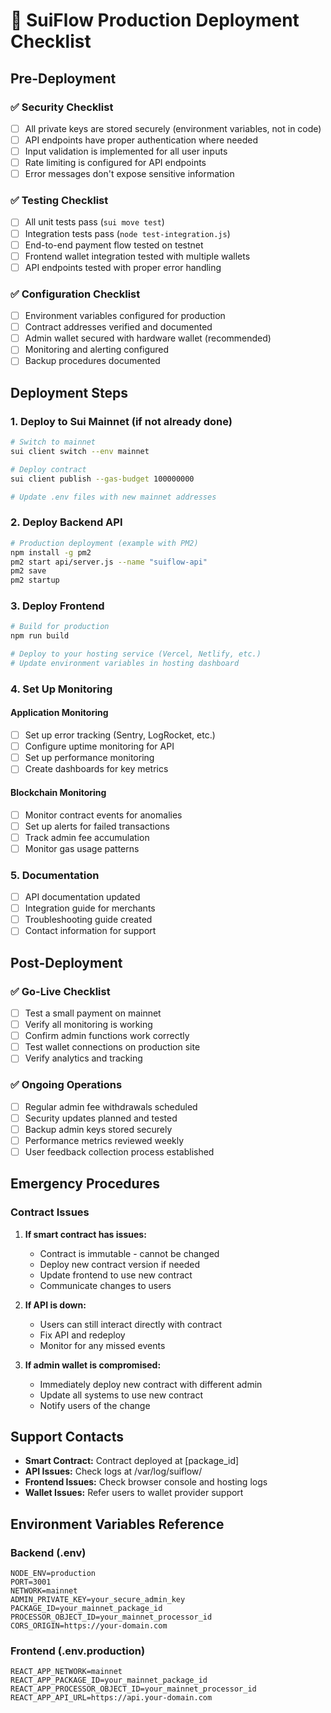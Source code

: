 # 🚀 SuiFlow Production Deployment Checklist

## Pre-Deployment

### ✅ Security Checklist
- [ ] All private keys are stored securely (environment variables, not in code)
- [ ] API endpoints have proper authentication where needed
- [ ] Input validation is implemented for all user inputs
- [ ] Rate limiting is configured for API endpoints
- [ ] Error messages don't expose sensitive information

### ✅ Testing Checklist  
- [ ] All unit tests pass (`sui move test`)
- [ ] Integration tests pass (`node test-integration.js`)
- [ ] End-to-end payment flow tested on testnet
- [ ] Frontend wallet integration tested with multiple wallets
- [ ] API endpoints tested with proper error handling

### ✅ Configuration Checklist
- [ ] Environment variables configured for production
- [ ] Contract addresses verified and documented
- [ ] Admin wallet secured with hardware wallet (recommended)
- [ ] Monitoring and alerting configured
- [ ] Backup procedures documented

## Deployment Steps

### 1. **Deploy to Sui Mainnet** (if not already done)
```bash
# Switch to mainnet
sui client switch --env mainnet

# Deploy contract
sui client publish --gas-budget 100000000

# Update .env files with new mainnet addresses
```

### 2. **Deploy Backend API**
```bash
# Production deployment (example with PM2)
npm install -g pm2
pm2 start api/server.js --name "suiflow-api"
pm2 save
pm2 startup
```

### 3. **Deploy Frontend**
```bash
# Build for production
npm run build

# Deploy to your hosting service (Vercel, Netlify, etc.)
# Update environment variables in hosting dashboard
```

### 4. **Set Up Monitoring**

#### Application Monitoring
- [ ] Set up error tracking (Sentry, LogRocket, etc.)
- [ ] Configure uptime monitoring for API
- [ ] Set up performance monitoring
- [ ] Create dashboards for key metrics

#### Blockchain Monitoring
- [ ] Monitor contract events for anomalies
- [ ] Set up alerts for failed transactions
- [ ] Track admin fee accumulation
- [ ] Monitor gas usage patterns

### 5. **Documentation**
- [ ] API documentation updated
- [ ] Integration guide for merchants
- [ ] Troubleshooting guide created
- [ ] Contact information for support

## Post-Deployment

### ✅ Go-Live Checklist
- [ ] Test a small payment on mainnet
- [ ] Verify all monitoring is working
- [ ] Confirm admin functions work correctly
- [ ] Test wallet connections on production site
- [ ] Verify analytics and tracking

### ✅ Ongoing Operations
- [ ] Regular admin fee withdrawals scheduled
- [ ] Security updates planned and tested
- [ ] Backup admin keys stored securely
- [ ] Performance metrics reviewed weekly
- [ ] User feedback collection process established

## Emergency Procedures

### Contract Issues
1. **If smart contract has issues:**
   - Contract is immutable - cannot be changed
   - Deploy new contract version if needed
   - Update frontend to use new contract
   - Communicate changes to users

2. **If API is down:**
   - Users can still interact directly with contract
   - Fix API and redeploy
   - Monitor for any missed events

3. **If admin wallet is compromised:**
   - Immediately deploy new contract with different admin
   - Update all systems to use new contract
   - Notify users of the change

## Support Contacts
- **Smart Contract:** Contract deployed at [package_id]
- **API Issues:** Check logs at /var/log/suiflow/
- **Frontend Issues:** Check browser console and hosting logs
- **Wallet Issues:** Refer users to wallet provider support

## Environment Variables Reference

### Backend (.env)
```
NODE_ENV=production
PORT=3001
NETWORK=mainnet
ADMIN_PRIVATE_KEY=your_secure_admin_key
PACKAGE_ID=your_mainnet_package_id
PROCESSOR_OBJECT_ID=your_mainnet_processor_id
CORS_ORIGIN=https://your-domain.com
```

### Frontend (.env.production)
```
REACT_APP_NETWORK=mainnet
REACT_APP_PACKAGE_ID=your_mainnet_package_id
REACT_APP_PROCESSOR_OBJECT_ID=your_mainnet_processor_id
REACT_APP_API_URL=https://api.your-domain.com
```
